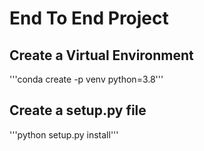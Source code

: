 # End To End Project 

## Create a Virtual Environment 

'''conda create -p venv python=3.8'''

## Create a setup.py file

'''python setup.py install'''